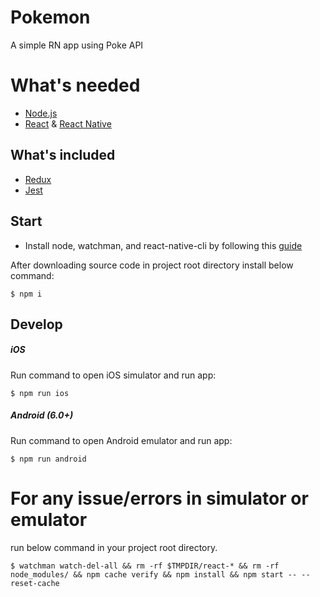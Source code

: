 # Pokemon

A simple RN app using Poke API

# What's needed

- [Node.js](http://nodejs.org)
- [React](https://github.com/facebook/react) & [React Native](https://github.com/facebook/react-native)

## What's included

- [Redux](https://github.com/reactjs/redux)
- [Jest](https://jestjs.io/)

## Start

- Install node, watchman, and react-native-cli by following this [guide](https://facebook.github.io/react-native/docs/getting-started.html)

After downloading source code in project root directory install below command:

```
$ npm i
```

## Develop

##### iOS

Run command to open iOS simulator and run app:

```
$ npm run ios
```

##### Android (6.0+)

Run command to open Android emulator and run app:

```
$ npm run android
```

# For any issue/errors in simulator or emulator

run below command in your project root directory.

```
$ watchman watch-del-all && rm -rf $TMPDIR/react-* && rm -rf node_modules/ && npm cache verify && npm install && npm start -- --reset-cache
```
